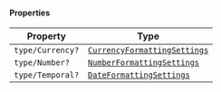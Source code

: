 #### Properties

| Property                                   | Type                                                                           |
| ------------------------------------------ | ------------------------------------------------------------------------------ |
| <a id="typecurrency"></a> `type/Currency?` | [`CurrencyFormattingSettings`](./generated/html/CurrencyFormattingSettings.md) |
| <a id="typenumber"></a> `type/Number?`     | [`NumberFormattingSettings`](./generated/html/NumberFormattingSettings.md)     |
| <a id="typetemporal"></a> `type/Temporal?` | [`DateFormattingSettings`](./generated/html/DateFormattingSettings.md)         |
